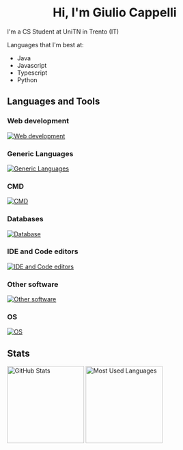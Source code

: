 <h1 align="center">Hi, I'm Giulio Cappelli</h1>

I'm a CS Student at UniTN in Trento (IT)

Languages that I'm best at:

- Java
- Javascript
- Typescript
- Python

## Languages and Tools

### Web development

[![Web development](https://skillicons.dev/icons?i=css,html,php,js,ts,nodejs,react,nextjs)]()

### Generic Languages

[![Generic Languages](https://skillicons.dev/icons?i=cpp,cs,java,python,r)]()

### CMD

[![CMD](https://skillicons.dev/icons?i=bash,docker,git)]()

### Databases

[![Database](https://skillicons.dev/icons?i=mongo,mysql,postgres)]()

### IDE and Code editors

[![IDE and Code editors](https://skillicons.dev/icons?i=idea,vscode)]()

### Other software

[![Other software](https://skillicons.dev/icons?i=latex,postman,arduino)]()

### OS
[![OS](https://skillicons.dev/icons?i=windows,apple,linux)]()

## Stats

<div>
  <img height="180rem" alt="GitHub Stats" src="https://github-readme-stats.vercel.app/api?username=Giulio-Cappelli&show_icons=true&theme=dark&count_private=true&bg_color=0d1117"/>
  <img height="180em" alt="Most Used Languages" src="https://github-readme-stats.vercel.app/api/top-langs/?username=Giulio-Cappelli&layout=compact&langs_count-16&theme=dark&bg_color=0d1117"/>
</div>
